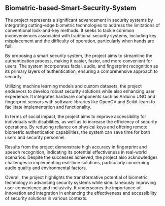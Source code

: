 ## Biometric-based-Smart-Security-System

The project represents a significant advancement in security systems by integrating cutting-edge biometric technologies to address the limitations of conventional lock-and-key methods. It seeks to tackle common inconveniences associated with traditional security systems, including key misplacement and the difficulty of operation, particularly when hands are full.

By proposing a smart security system, the project aims to streamline the authentication process, making it easier, faster, and more convenient for users. The system incorporates facial, audio, and fingerprint recognition as its primary layers of authentication, ensuring a comprehensive approach to security.

Utilizing machine learning models and custom datasets, the project endeavors to develop robust security solutions while also enhancing user experience. It integrates hardware components such as Arduino UNO and fingerprint sensors with software libraries like OpenCV and Scikit-learn to facilitate implementation and functionality.

In terms of social impact, the project aims to improve accessibility for individuals with disabilities, as well as to increase the efficiency of security operations. By reducing reliance on physical keys and offering remote biometric authentication capabilities, the system can save time for both users and security personnel.

Results from the project demonstrate high accuracy in fingerprint and speech recognition, indicating its potential effectiveness in real-world scenarios. Despite the successes achieved, the project also acknowledges challenges in implementing real-time solutions, particularly concerning audio quality and environmental factors.

Overall, the project highlights the transformative potential of biometric technology in advancing security systems while simultaneously improving user convenience and inclusivity. It underscores the importance of innovation and integration in enhancing the effectiveness and accessibility of security solutions in various contexts.
